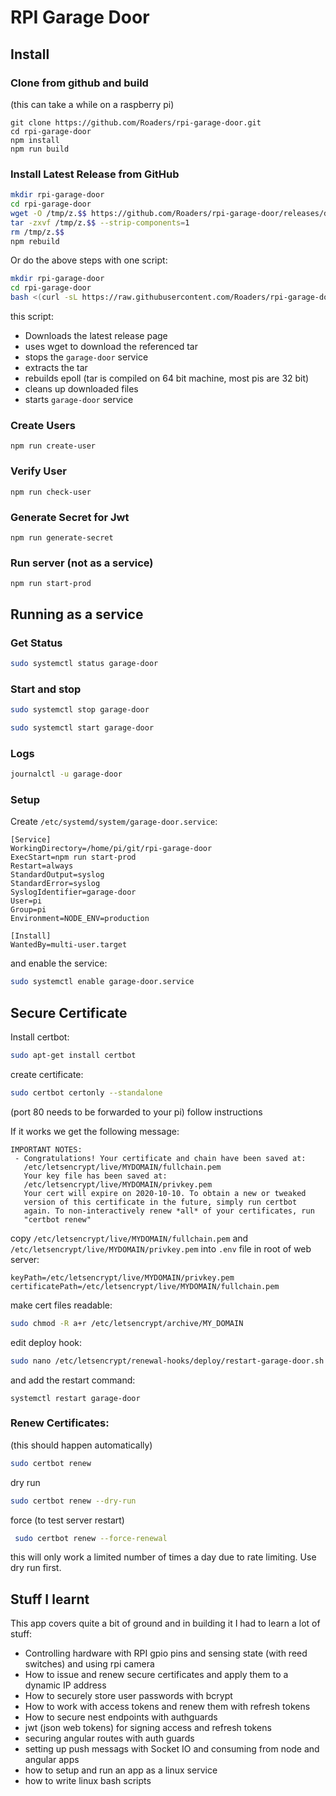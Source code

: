 # RPI Garage Door

## Install

### Clone from github and build
(this can take a while on a raspberry pi)

```
git clone https://github.com/Roaders/rpi-garage-door.git
cd rpi-garage-door
npm install
npm run build
```

### Install Latest Release from GitHub

```bash
mkdir rpi-garage-door
cd rpi-garage-door
wget -O /tmp/z.$$ https://github.com/Roaders/rpi-garage-door/releases/download/[LATEST_VERSION]/garage-door-opener-[LATEST_VERSION].tgz
tar -zxvf /tmp/z.$$ --strip-components=1
rm /tmp/z.$$
npm rebuild
```

Or do the above steps with one script:

```bash
mkdir rpi-garage-door
cd rpi-garage-door
bash <(curl -sL https://raw.githubusercontent.com/Roaders/rpi-garage-door/master/update-release.sh)
```

this script:

 * Downloads the latest release page
 * uses wget to download the referenced tar
 * stops the `garage-door` service
 * extracts the tar
 * rebuilds epoll (tar is compiled on 64 bit machine, most pis are 32 bit)
 * cleans up downloaded files
 * starts `garage-door` service

### Create Users

```
npm run create-user
```

### Verify User

```
npm run check-user
```

### Generate Secret for Jwt

```
npm run generate-secret
```

### Run server (not as a service)

```
npm run start-prod
```

## Running as a service

### Get Status

```bash
sudo systemctl status garage-door
```

### Start and stop

```bash
sudo systemctl stop garage-door
```
```bash
sudo systemctl start garage-door
```

### Logs

```bash
journalctl -u garage-door
```

### Setup

Create `/etc/systemd/system/garage-door.service`:

```
[Service]
WorkingDirectory=/home/pi/git/rpi-garage-door
ExecStart=npm run start-prod
Restart=always
StandardOutput=syslog
StandardError=syslog
SyslogIdentifier=garage-door
User=pi
Group=pi
Environment=NODE_ENV=production

[Install]
WantedBy=multi-user.target
```

and enable the service:

```bash
sudo systemctl enable garage-door.service
```

## Secure Certificate

Install certbot:

```bash
sudo apt-get install certbot
```

create certificate:

```bash
sudo certbot certonly --standalone
```
(port 80 needs to be forwarded to your pi)
follow instructions

If it works we get the following message:

```
IMPORTANT NOTES:
 - Congratulations! Your certificate and chain have been saved at:
   /etc/letsencrypt/live/MYDOMAIN/fullchain.pem
   Your key file has been saved at:
   /etc/letsencrypt/live/MYDOMAIN/privkey.pem
   Your cert will expire on 2020-10-10. To obtain a new or tweaked
   version of this certificate in the future, simply run certbot
   again. To non-interactively renew *all* of your certificates, run
   "certbot renew"
```

copy `/etc/letsencrypt/live/MYDOMAIN/fullchain.pem` and `/etc/letsencrypt/live/MYDOMAIN/privkey.pem` into `.env` file in root of web server:

```
keyPath=/etc/letsencrypt/live/MYDOMAIN/privkey.pem
certificatePath=/etc/letsencrypt/live/MYDOMAIN/fullchain.pem
```

make cert files readable:

```bash
sudo chmod -R a+r /etc/letsencrypt/archive/MY_DOMAIN
```

edit deploy hook:

```bash
sudo nano /etc/letsencrypt/renewal-hooks/deploy/restart-garage-door.sh
```
and add the restart command:
```
systemctl restart garage-door
```

### Renew Certificates:

(this should happen automatically)

```bash
sudo certbot renew
```

dry run

```bash
sudo certbot renew --dry-run
```

force (to test server restart)

```bash
 sudo certbot renew --force-renewal
```
this will only work a limited number of times a day due to rate limiting. Use dry run first.


## Stuff I learnt

This app covers quite a bit of ground and in building it I had to learn a lot of stuff:

 * Controlling hardware with RPI gpio pins and sensing state (with reed switches) and using rpi camera
 * How to issue and renew secure certificates and apply them to a dynamic IP address
 * How to securely store user passwords with bcrypt
 * How to work with access tokens and renew them with refresh tokens
 * How to secure nest endpoints with authguards
 * jwt (json web tokens) for signing access and refresh tokens
 * securing angular routes with auth guards
 * setting up push messags with Socket IO and consuming from node and angular apps
 * how to setup and run an app as a linux service
 * how to write linux bash scripts
